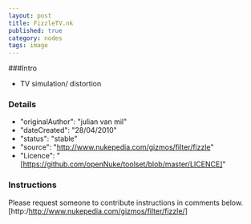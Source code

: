 ```yaml
---
layout: post
title: FizzleTV.nk
published: true
category: nodes
tags: image
---
```


###Intro
- TV simulation/ distortion

### Details
- "originalAuthor": "julian van mil"
- "dateCreated": "28/04/2010"
- "status": "stable"
- "source": "http://www.nukepedia.com/gizmos/filter/fizzle"
- "Licence": "[https://github.com/openNuke/toolset/blob/master/LICENCE]"

### Instructions
Please request someone to contribute instructions in comments below.
[http:/http://www.nukepedia.com/gizmos/filter/fizzle/]
